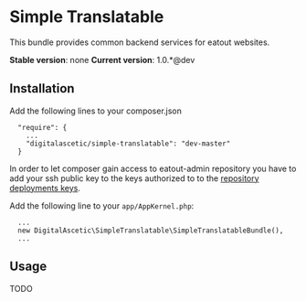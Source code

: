 Simple Translatable
======================================

This bundle provides common backend services for eatout websites.

**Stable version**: none
**Current version**: 1.0.*\@dev


Installation
-------------

Add the following lines to your composer.json

      "require": {
        ...
        "digitalascetic/simple-translatable": "dev-master"
      }
      
In order to let composer gain access to eatout-admin repository you have to add your ssh public key
to the keys authorized to to the [repository deployments keys](https://bitbucket.org/digitalascetic/eatout-admin/admin/deploy-keys/).

 
Add the following line to your `app/AppKernel.php`:

      ...
      new DigitalAscetic\SimpleTranslatable\SimpleTranslatableBundle(),
      ...

      
Usage
-----

TODO